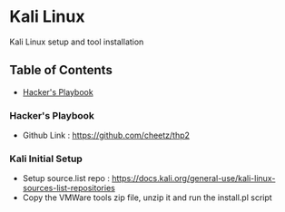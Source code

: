 # Kali Linux
Kali Linux setup and tool installation

## Table of Contents
* [Hacker's Playbook](#hackers-playbook)


### Hacker's Playbook
* Github Link : https://github.com/cheetz/thp2

### Kali Initial Setup
* Setup source.list repo : https://docs.kali.org/general-use/kali-linux-sources-list-repositories 
* Copy the VMWare tools zip file, unzip it and run the install.pl script
